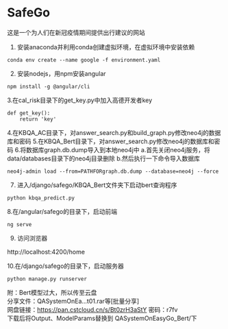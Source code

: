 # SafeGo

这是一个为人们在新冠疫情期间提供出行建议的网站

1. 安装anaconda并利用conda创建虚拟环境，在虚拟环境中安装依赖
```
conda env create --name google -f environment.yaml
```
2. 安装nodejs，用npm安装angular
```
npm install -g @angular/cli
```
3.在cal_risk目录下的get_key.py中加入高德开发者key
```
def get_key():
    return 'key'
```
4.在KBQA_AC目录下，对answer_search.py和build_graph.py修改neo4j的数据库和密码
5.在KBQA_Bert目录下，对answer_search.py修改neo4j的数据库和密码
6.将数据库graph.db.dump导入到本地neo4j中
a.首先关闭neo4j服务，将data/databases目录下的neo4j目录删除
b.然后执行一下命令导入数据库
```
neo4j-admin load --from=PATHFORgraph.db.dump --database=neo4j --force
```
7. 进入/django/safego/KBQA_Bert文件夹下启动bert查询程序
```
python kbqa_predict.py
```
8.在/angular/safego的目录下，启动前端
 ```
ng serve
```
9. 访问浏览器

http://localhost:4200/home

10.在/django/safego的目录下，启动服务器
```
python manage.py runserver
```

附：Bert模型过大，所以传至云盘  
分享文件：QASystemOnEa...t01.rar等[批量分享]  
网盘链接：https://pan.cstcloud.cn/s/Bt0zrH3aStY  密码：r7fv   
下载后将Output、ModelParams替换到 QASystemOnEasyGo_Bert/下
